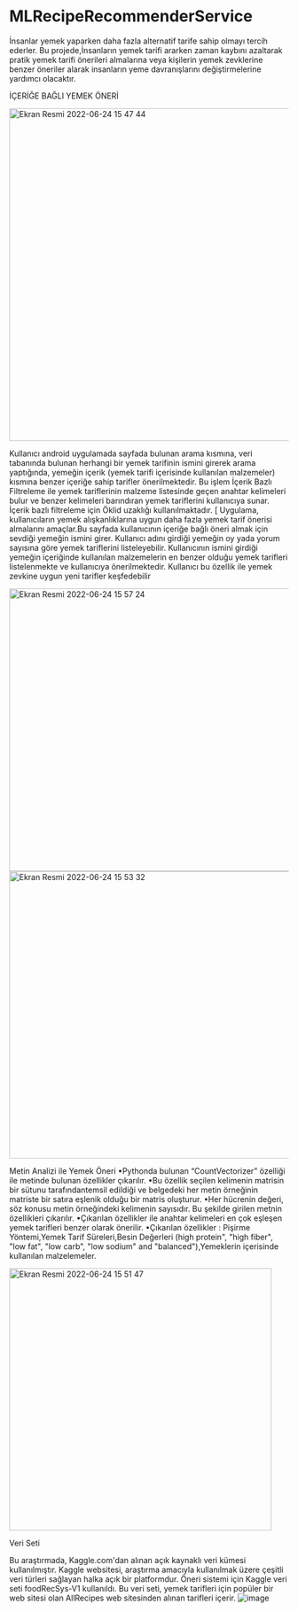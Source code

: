 # MLRecipeRecommenderService

İnsanlar yemek yaparken daha fazla alternatif tarife sahip olmayı tercih ederler. Bu projede,İnsanların yemek tarifi ararken zaman kaybını azaltarak pratik yemek tarifi önerileri almalarına veya kişilerin yemek zevklerine benzer öneriler alarak insanların yeme davranışlarını değiştirmelerine yardımcı olacaktır.

İÇERİĞE BAĞLI YEMEK ÖNERİ 

<img width="600" alt="Ekran Resmi 2022-06-24 15 47 44" src="https://user-images.githubusercontent.com/43795927/175538966-49f6367e-218d-4b07-a56e-c7dcd2fb4f88.png">

Kullanıcı android uygulamada sayfada bulunan arama kısmına, veri tabanında bulunan herhangi bir yemek tarifinin ismini girerek arama yaptığında,  yemeğin içerik (yemek tarifi içerisinde kullanılan malzemeler) kısmına benzer içeriğe sahip tarifler önerilmektedir. Bu işlem İçerik Bazlı Filtreleme ile yemek tariflerinin malzeme listesinde geçen anahtar kelimeleri bulur ve benzer kelimeleri barındıran yemek tariflerini kullanıcıya sunar. İçerik bazlı filtreleme için Öklid uzaklığı kullanılmaktadır.
[
Uygulama, kullanıcıların yemek alışkanlıklarına uygun daha fazla yemek tarif önerisi almalarını amaçlar.Bu sayfada kullanıcının içeriğe bağlı öneri almak için sevdiği yemeğin ismini girer. Kullanıcı adını girdiği yemeğin oy yada yorum sayısına göre yemek tariflerini listeleyebilir. Kullanıcının ismini girdiği yemeğin içeriğinde kullanılan malzemelerin en benzer olduğu yemek tarifleri listelenmekte ve kullanıcıya önerilmektedir. Kullanıcı bu özellik ile yemek zevkine uygun yeni tarifler keşfedebilir



<img width="510" alt="Ekran Resmi 2022-06-24 15 57 24" src="https://user-images.githubusercontent.com/43795927/175540591-0d90d4eb-40e9-4d5e-bc7a-83c128aa14eb.png">



<img width="518" alt="Ekran Resmi 2022-06-24 15 53 32" src="https://user-images.githubusercontent.com/43795927/175539953-b817deea-3050-46e6-869b-009350d9af0d.png">


Metin Analizi ile Yemek Öneri
•Pythonda bulunan “CountVectorizer” özelliği ile metinde bulunan özellikler çıkarılır.
•Bu özellik seçilen kelimenin matrisin bir sütunu tarafındantemsil edildiği ve belgedeki her metin örneğinin matriste bir satıra eşlenik
olduğu bir matris oluşturur. 
•Her hücrenin değeri, söz konusu metin örneğindeki kelimenin sayısıdır. Bu şekilde girilen metnin özellikleri çıkarılır. 
•Çıkarılan özellikler ile anahtar kelimeleri en çok eşleşen yemek tarifleri benzer olarak önerilir.
•Çıkarılan özellikler : Pişirme Yöntemi,Yemek Tarif Süreleri,Besin Değerleri (high protein", "high fiber", "low fat", "low carb", "low sodium" and "balanced"),Yemeklerin içerisinde kullanılan malzelemeler.


<img width="473" alt="Ekran Resmi 2022-06-24 15 51 47" src="https://user-images.githubusercontent.com/43795927/175539633-5f468b27-9a00-4546-9935-7589e231a96e.png">

Veri Seti

Bu araştırmada, Kaggle.com'dan alınan açık kaynaklı veri kümesi kullanılmıştır. Kaggle websitesi, araştırma amacıyla kullanılmak üzere çeşitli veri türleri sağlayan halka açık bir platformdur. Öneri sistemi için Kaggle veri seti foodRecSys-V1 kullanıldı. Bu veri seti, yemek tarifleri için popüler bir web sitesi olan AllRecipes web sitesinden alınan tarifleri içerir. ![image](https://user-images.githubusercontent.com/43795927/175541411-e7ad1152-3054-41ef-8dba-9d7a761f6755.png)
